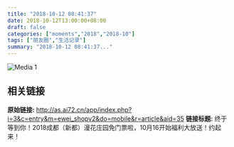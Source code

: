 ```yaml
---
title: "2018-10-12 08:41:37"
date: 2018-10-12T13:00:00+08:00
draft: false
categories: ["moments","2018","2018-10"]
tags: ["朋友圈","生活记录"]
summary: "2018-10-12 08:41:37..."
---
```


![Media 1](/Moments/photos/2018-10-12/201810120841370.jpg)

## 相关链接

**原始链接:** http://as.ai72.cn/app/index.php?i=3&c=entry&m=ewei_shopv2&do=mobile&r=article&aid=35
**链接标题:** 终于等到你！2018成都（新都）漫花庄园免门票啦，10月16开始福利大放送！约起来！

